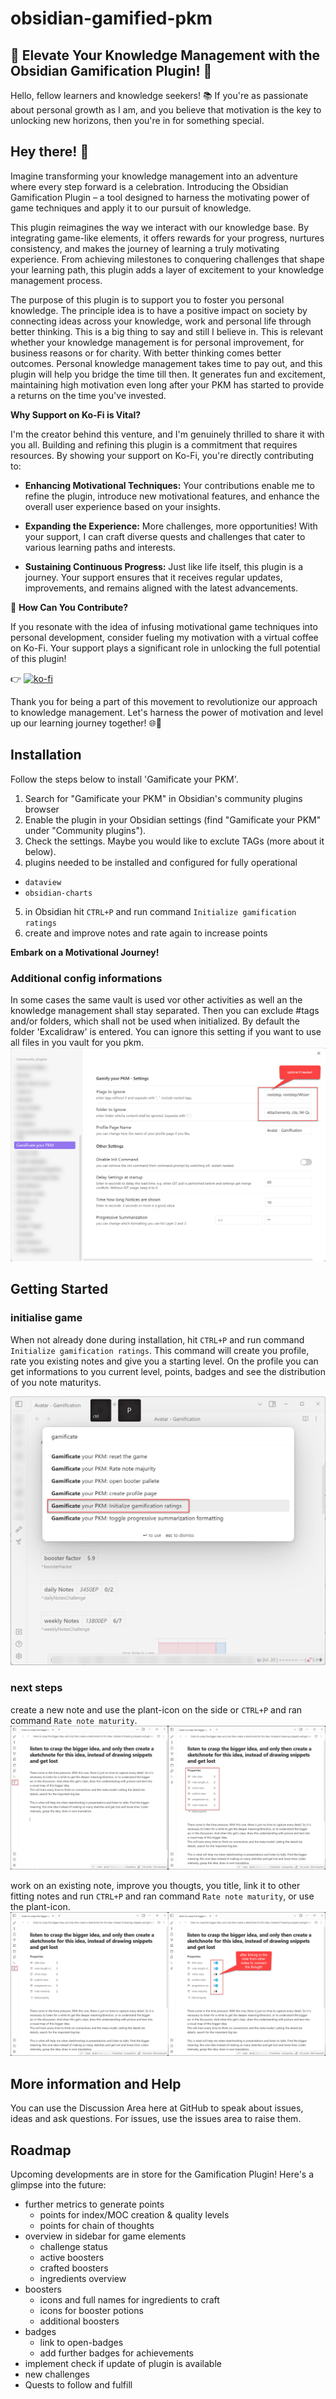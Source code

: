 # obsidian-gamified-pkm

## **🌟 Elevate Your Knowledge Management with the Obsidian Gamification Plugin! 🚀**

Hello, fellow learners and knowledge seekers! 📚 If you're as passionate about personal growth as I am, and you believe that motivation is the key to unlocking new horizons, then you're in for something special.

## Hey there! 👋 
Imagine transforming your knowledge management into an adventure where every step forward is a celebration. Introducing the Obsidian Gamification Plugin – a tool designed to harness the motivating power of game techniques and apply it to our pursuit of knowledge.

This plugin reimagines the way we interact with our knowledge base. By integrating game-like elements, it offers rewards for your progress, nurtures consistency, and makes the journey of learning a truly motivating experience. From achieving milestones to conquering challenges that shape your learning path, this plugin adds a layer of excitement to your knowledge management process.

The purpose of this plugin is to support you to foster you personal knowledge. The principle idea is to have a positive impact on society by connecting ideas across your knowledge, work and personal life through better thinking. This is a big thing to say and still I believe in. This is relevant whether your knowledge management is for personal improvement, for business reasons or for charity. With better thinking comes better outcomes. Personal knowledge management takes time to pay out, and this plugin will help you bridge the time till then. It generates fun and excitement, maintaining high motivation even long after your PKM has started to provide a returns on the time you've invested.

**Why Support on Ko-Fi is Vital?**

I'm the creator behind this venture, and I'm genuinely thrilled to share it with you all. Building and refining this plugin is a commitment that requires resources. By showing your support on Ko-Fi, you're directly contributing to:

- **Enhancing Motivational Techniques:** Your contributions enable me to refine the plugin, introduce new motivational features, and enhance the overall user experience based on your insights.

- **Expanding the Experience:** More challenges, more opportunities! With your support, I can craft diverse quests and challenges that cater to various learning paths and interests.

- **Sustaining Continuous Progress:** Just like life itself, this plugin is a journey. Your support ensures that it receives regular updates, improvements, and remains aligned with the latest advancements.

🎉 **How Can You Contribute?**

If you resonate with the idea of infusing motivational game techniques into personal development, consider fueling my motivation with a virtual coffee on Ko-Fi. Your support plays a significant role in unlocking the full potential of this plugin!

👉 [![ko-fi](https://ko-fi.com/img/githubbutton_sm.svg)](https://ko-fi.com/J3J6DYYS5)

Thank you for being a part of this movement to revolutionize our approach to knowledge management. Let's harness the power of motivation and level up our learning journey together! 🌐🌱

## Installation
Follow the steps below to install 'Gamificate your PKM'.

1. Search for "Gamificate your PKM" in Obsidian's community plugins browser
2. Enable the plugin in your Obsidian settings (find "Gamificate your PKM" under "Community plugins").
3. Check the settings. Maybe you would like to exclute TAGs (more about it below).
4. plugins needed to be installed and configured for fully operational 
  -  `dataview`
  -  `obsidian-charts`
5. in Obsidian hit `CTRL+P` and run command `Initialize gamification ratings`
6. create and improve notes and rate again to increase points

**Embark on a Motivational Journey!**

### Additional config informations

In some cases the same vault is used vor other activities as well an the knowledge management shall stay separated. Then you can exclude #tags and/or folders, which shall not be used when initialized. By default the folder 'Excalidraw' is entered. You can ignore this setting if you want to use all files in you vault for you pkm.
![Settings for exclude TAGs and folders](/docs/images/SettingsExcludeTagsFolders.png)

## Getting Started

### initialise game

When not already done during installation, hit `CTRL+P` and run command `Initialize gamification ratings`. This command will create you profile, rate you existing notes and give you a starting level. On the profile you can get informations to you current level, points, badges and see the distribution of you note maturitys.

![Gamification Initialization Command](/docs/images/GamificationInitializationCommand.png)

### next steps

create a new note and use the plant-icon on the side or `CTRL+P` and ran command `Rate note maturity`.
![Rate Note First Time](/docs/images/RateNoteFirstTime.png)

work on an existing note, improve you thougts, you title, link it to other fitting notes and run `CTRL+P` and ran command `Rate note maturity`, or use the plant-icon.
![Rate again after improving](/docs/images/RateAfterImprovement.png)

## More information and Help
You can use the Discussion Area here at GitHub to speak about issues, ideas and ask questions. For issues, use the issues area to raise them.

## Roadmap
Upcoming developments are in store for the Gamification Plugin! Here's a glimpse into the future:

- further metrics to generate points
	- points for index/MOC creation & quality levels
	- points for chain of thoughts
- overview in sidebar for game elements
	- challenge status
	- active boosters
	- crafted boosters
	- ingredients overview
- boosters
	- icons and full names for ingredients to craft
	- icons for booster potions
	- additional boosters
- badges
	- link to open-badges
	- add further badges for achievements
- implement check if update of plugin is available
- new challenges
- Quests to follow and fulfill
